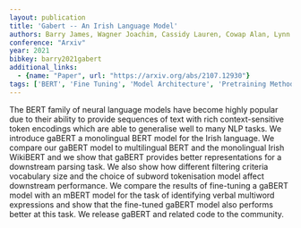 ```yaml
---
layout: publication
title: 'Gabert -- An Irish Language Model'
authors: Barry James, Wagner Joachim, Cassidy Lauren, Cowap Alan, Lynn Teresa, Walsh Abigail, Meachair Mícheál J. Ó, Foster Jennifer
conference: "Arxiv"
year: 2021
bibkey: barry2021gabert
additional_links:
  - {name: "Paper", url: "https://arxiv.org/abs/2107.12930"}
tags: ['BERT', 'Fine Tuning', 'Model Architecture', 'Pretraining Methods', 'Training Techniques']
---
```

The BERT family of neural language models have become highly popular due to their ability to provide sequences of text with rich context-sensitive token encodings which are able to generalise well to many NLP tasks. We introduce gaBERT a monolingual BERT model for the Irish language. We compare our gaBERT model to multilingual BERT and the monolingual Irish WikiBERT and we show that gaBERT provides better representations for a downstream parsing task. We also show how different filtering criteria vocabulary size and the choice of subword tokenisation model affect downstream performance. We compare the results of fine-tuning a gaBERT model with an mBERT model for the task of identifying verbal multiword expressions and show that the fine-tuned gaBERT model also performs better at this task. We release gaBERT and related code to the community.
